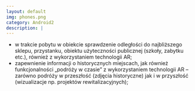 ```yaml
---
layout: default
img: phones.png
category: Android2
description: |
---
```

- w trakcie pobytu w obiekcie sprawdzenie odległości do najbliższego sklepu, przystanku, obiektu użyteczności publicznej (szkoły, zabytku etc.), również z wykorzystaniem technologii AR;
- zapewnienie informacji o historycznych miejscach, jak również funkcjonalności „podróży w czasie” z wykorzystaniem technologii AR – zarówno podróży w przeszłość (zdjęcia historyczne) jak i w przyszłość (wizualizacje np. projektów rewitalizacyjnych);